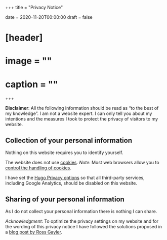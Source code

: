 +++
title = "Privacy Notice"

date = 2020-11-20T00:00:00
draft = false

# [header]
# image = ""
# caption = ""
+++

**Disclaimer**: All the following information should be read as “to the best of my knowledge”. I am not a website expert. I can only tell you about my intentions and the measures I took to protect the privacy of visitors to my website.

## Collection of your personal information

Nothing on this website requires you to identify yourself.

The website does not use [cookies](https://www.cookiesandyou.com/). *Note*: Most web browsers allow you to [control the handling of cookies](https://cookies.insites.com/disable-cookies/).

I have set the [Hugo Privacy options](https://gohugo.io/about/hugo-and-gdpr/#all-privacy-settings) so that all third-party services, including Google Analytics, should be disabled on this website.

## Sharing of your personal information

As I do not collect your personal information there is nothing I can share.

*Acknowledgment*: To optimize the privacy settings on my website and for the wording of this privacy notice I have followed the solutions proposed in a [blog post by Ross Gayler](https://www.rossgayler.com/post/2018/07/07/updating-my-website-for-gdpr/).